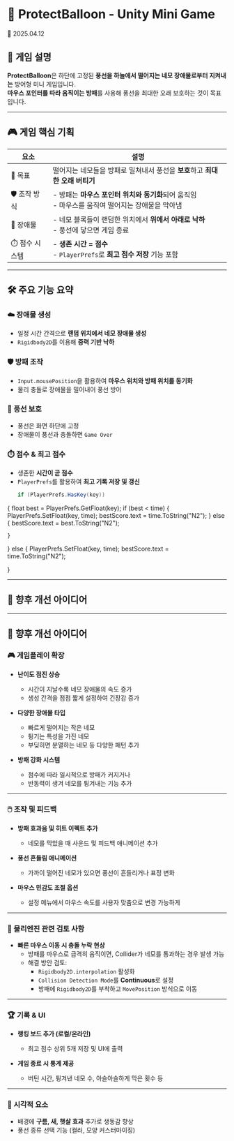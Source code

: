 # 🎈 ProtectBalloon - Unity Mini Game
📅 2025.04.12

## 📝 게임 설명

**ProtectBalloon**은 하단에 고정된 **풍선을 하늘에서 떨어지는 네모 장애물로부터 지켜내는** 방어형 미니 게임입니다.  
**마우스 포인터를 따라 움직이는 방패**를 사용해 풍선을 최대한 오래 보호하는 것이 목표입니다.

---

## 🎮 게임 핵심 기획

| 요소            | 설명 |
|------------------|------|
| 🎯 목표          | 떨어지는 네모들을 방패로 밀쳐내서 풍선을 **보호**하고 **최대한 오래 버티기** |
| 🛡️ 조작 방식     | - 방패는 **마우스 포인터 위치와 동기화**되어 움직임<br> - 마우스를 움직여 떨어지는 장애물을 막아냄 |
| 🔺 장애물        | - 네모 블록들이 랜덤한 위치에서 **위에서 아래로 낙하**<br> - 풍선에 닿으면 게임 종료 |
| ⏱️ 점수 시스템   | - **생존 시간 = 점수**<br> - `PlayerPrefs`로 **최고 점수 저장** 기능 포함 |

---

## 🛠️ 주요 기능 요약

### ☁️ 장애물 생성
- 일정 시간 간격으로 **랜덤 위치에서 네모 장애물 생성**
- `Rigidbody2D`를 이용해 **중력 기반 낙하**

### 🛡️ 방패 조작
- `Input.mousePosition`을 활용하여 **마우스 위치와 방패 위치를 동기화**
- 물리 충돌로 장애물을 밀어내어 풍선 방어

### 🎈 풍선 보호
- 풍선은 화면 하단에 고정
- 장애물이 풍선과 충돌하면 `Game Over`

### ⏱️ 점수 & 최고 점수
- 생존한 **시간이 곧 점수**
- `PlayerPrefs`를 활용하여 **최고 기록 저장 및 갱신**
  ```csharp
  if (PlayerPrefs.HasKey(key))
{
    float best = PlayerPrefs.GetFloat(key);
    if (best < time)
    {
        PlayerPrefs.SetFloat(key, time);
        bestScore.text = time.ToString("N2");
    }
    else
    {
        bestScore.text = best.ToString("N2");

    }
}
else
{
    PlayerPrefs.SetFloat(key, time);
    bestScore.text = time.ToString("N2");

}


---

## 🔧 향후 개선 아이디어

---

## 🔧 향후 개선 아이디어

### 🎮 게임플레이 확장
- **난이도 점진 상승**  
  - 시간이 지날수록 네모 장애물의 속도 증가  
  - 생성 간격을 점점 짧게 설정하여 긴장감 증가

- **다양한 장애물 타입**  
  - 빠르게 떨어지는 작은 네모  
  - 튕기는 특성을 가진 네모  
  - 부딪히면 분열하는 네모 등 다양한 패턴 추가

- **방패 강화 시스템**  
  - 점수에 따라 일시적으로 방패가 커지거나  
  - 반동력이 생겨 네모를 튕겨내는 기능 추가

---

### 🖱️ 조작 및 피드백
- **방패 효과음 및 히트 이펙트 추가**  
  - 네모를 막았을 때 사운드 및 피드백 애니메이션 추가

- **풍선 흔들림 애니메이션**  
  - 가까이 떨어진 네모가 있으면 풍선이 흔들리거나 표정 변화

- **마우스 민감도 조절 옵션**  
  - 설정 메뉴에서 마우스 속도를 사용자 맞춤으로 변경 가능하게

---

### 🧪 물리엔진 관련 검토 사항
- **빠른 마우스 이동 시 충돌 누락 현상**  
  - 방패를 마우스로 급격히 움직이면, Collider가 네모를 통과하는 경우 발생 가능  
  - 해결 방안 검토:
    - `Rigidbody2D.interpolation` 활성화
    - `Collision Detection Mode`를 **Continuous**로 설정
    - 방패에 `Rigidbody2D`를 부착하고 `MovePosition` 방식으로 이동

---

### 🏆 기록 & UI
- **랭킹 보드 추가 (로컬/온라인)**  
  - 최고 점수 상위 5개 저장 및 UI에 출력

- **게임 종료 시 통계 제공**  
  - 버틴 시간, 튕겨낸 네모 수, 아슬아슬하게 막은 횟수 등

---

### 🎨 시각적 요소
- 배경에 **구름, 새, 햇살 효과** 추가로 생동감 향상  
- 풍선 종류 선택 기능 (컬러, 모양 커스터마이징)


